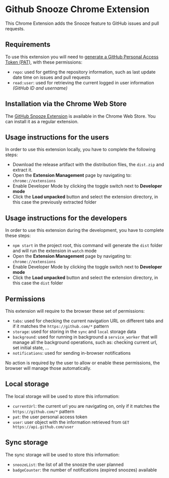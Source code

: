 # Github Snooze Chrome Extension
This Chrome Extension adds the Snooze feature to GitHub issues and pull requests.

## Requirements
To use this extension you will need to [generate a GitHub Personal Access Token (PAT)](https://github.com/settings/tokens/new), with these permissions:

- `repo`: used for getting the repository information, such as last update date time on issues and pull requests
- `read:user`: used for retrieving the current logged in user information _(GitHub ID and username)_

## Installation via the Chrome Web Store
The [GitHub Snooze Extension](https://chrome.google.com/webstore/detail/github-snooze/jeecjllabmgondbmnnlogkkaafjcgbck) is available in the Chrome Web Store. You can install it as a regular extension.

## Usage instructions for the users
In order to use this extension locally, you have to complete the following steps:

- Download the release artifact with the distribution files, the `dist.zip` and extract it.
- Open the **Extension Management** page by navigating to: `chrome://extensions`
- Enable Developer Mode by clicking the toggle switch next to **Developer mode**
- Click the **Load unpacked** button and select the extension directory, in this case the previously extracted folder

## Usage instructions for the developers
In order to use this extension during the development, you have to complete these steps:

- `npm start` in the project root, this command will generate the `dist` folder and will run the extension in `watch` mode
- Open the **Extension Management** page by navigating to: `chrome://extensions`
- Enable Developer Mode by clicking the toggle switch next to **Developer mode**
- Click the **Load unpacked** button and select the extension directory, in this case the `dist` folder

## Permissions
This extension will require to the browser these set of permissions:

- `tabs`: used for checking the current navigation URL on different tabs and if it matches the `https://github.com/*` pattern
- `storage`: used for storing in the `sync` and `local` storage data
- `background`: used for running in background a `service_worker` that will manage all the background operations, such as: checking current url, set initial state, ...
- `notifications`: used for sending in-browser notifications

No action is required by the user to allow or enable these permissions, the browser will manage those automatically.

## Local storage
The local storage will be used to store this information:

- `currentUrl`: the current url you are navigating on, only if it matches the `https://github.com/*` pattern
- `pat`: the user personal access token
- `user`: user object with the information retrieved from `GET https://api.github.com/user`

## Sync storage
The sync storage will be used to store this information:

- `snoozeList`: the list of all the snooze the user planned
- `badgeCounter`: the number of notifications (expired snoozes) available

